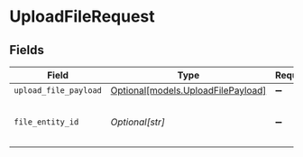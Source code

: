 # UploadFileRequest


## Fields

| Field                                                                | Type                                                                 | Required                                                             | Description                                                          | Example                                                              |
| -------------------------------------------------------------------- | -------------------------------------------------------------------- | -------------------------------------------------------------------- | -------------------------------------------------------------------- | -------------------------------------------------------------------- |
| `upload_file_payload`                                                | [Optional[models.UploadFilePayload]](../models/uploadfilepayload.md) | :heavy_minus_sign:                                                   | N/A                                                                  |                                                                      |
| `file_entity_id`                                                     | *Optional[str]*                                                      | :heavy_minus_sign:                                                   | file entity id                                                       | ef7d985c-2385-44f4-9c71-ae06a52264f8                                 |